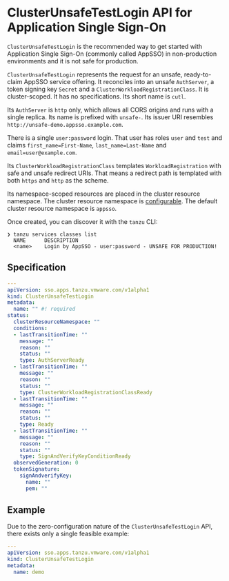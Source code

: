 # ClusterUnsafeTestLogin API for Application Single Sign-On

`ClusterUnsafeTestLogin` is the recommended way to get started with Application 
Single Sign-On (commonly called AppSSO) in non-production environments and it is 
not safe for production.

`ClusterUnsafeTestLogin` represents the request for an unsafe, ready-to-claim
AppSSO service offering. It reconciles into an unsafe `AuthServer`, a token
signing key `Secret` and a `ClusterWorkloadRegistrationClass`. It is
cluster-scoped. It has no specifications. Its short name is `cutl`.

Its `AuthServer` is `http` only, which allows all CORS origins and runs with a
single replica. Its name is prefixed with `unsafe-`. Its issuer URI resembles
`http://unsafe-demo.appsso.example.com`.

There is a single `user:password` login. That user has roles `user` and `test` 
and claims `first_name=First-Name`, `last_name=Last-Name` and
`email=user@example.com`.

Its `ClusterWorkloadRegistrationClass` templates `WorkloadRegistration` with
safe and unsafe redirect URIs. That means a redirect path is templated with
both `https` and `http` as the scheme.

Its namespace-scoped resources are placed in the cluster resource namespace.
The cluster resource namespace is
[configurable](../package-configuration.hbs.md). The default cluster resource
namespace is `appsso`.

Once created, you can discover it with the `tanzu` CLI:

```console
❯ tanzu services classes list
  NAME      DESCRIPTION
  <name>    Login by AppSSO - user:password - UNSAFE FOR PRODUCTION!
```

## <a id="spec"></a> Specification

```yaml
---
apiVersion: sso.apps.tanzu.vmware.com/v1alpha1
kind: ClusterUnsafeTestLogin
metadata:
  name: "" #! required
status:
  clusterResourceNamespace: ""
  conditions:
  - lastTransitionTime: ""
    message: ""
    reason: ""
    status: ""
    type: AuthServerReady
  - lastTransitionTime: ""
    message: ""
    reason: ""
    status: ""
    type: ClusterWorkloadRegistrationClassReady
  - lastTransitionTime: ""
    message: ""
    reason: ""
    status: ""
    type: Ready
  - lastTransitionTime: ""
    message: ""
    reason: ""
    status: ""
    type: SignAndVerifyKeyConditionReady
  observedGeneration: 0
  tokenSignature:
    signAndverifyKey:
      name: ""
      pem: ""
```

## <a id="example"></a> Example

Due to the zero-configuration nature of the `ClusterUnsafeTestLogin` API, 
there exists only a single feasible example:

```yaml
---
apiVersion: sso.apps.tanzu.vmware.com/v1alpha1
kind: ClusterUnsafeTestLogin
metadata:
  name: demo
```
